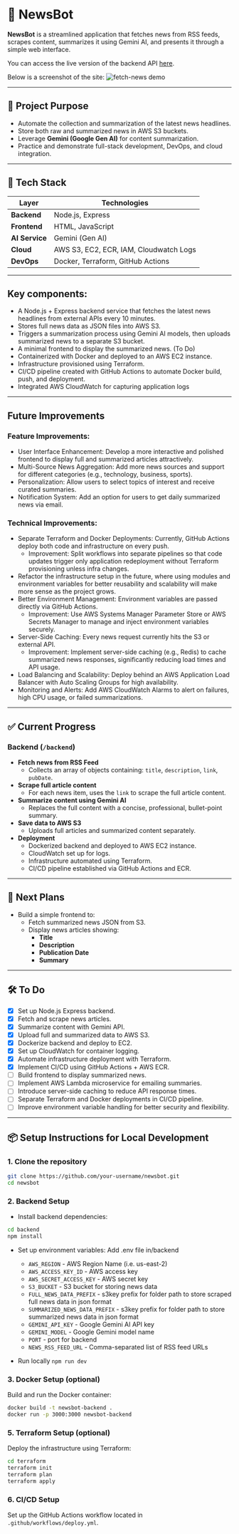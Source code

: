 # 📰 NewsBot

**NewsBot** is a streamlined application that fetches news from RSS feeds, scrapes content, summarizes it using Gemini AI, and presents it through a simple web interface.

You can access the live version of the backend API [here](http://18.116.13.146:3000/fetch-news).

Below is a screenshot of the site:
![fetch-news demo](https://github.com/user-attachments/assets/34990fe6-d8e0-4f74-8a36-7a8beb055697)

---
## 📌 Project Purpose

- Automate the collection and summarization of the latest news headlines.
- Store both raw and summarized news in AWS S3 buckets.
- Leverage **Gemini (Google Gen AI)** for content summarization.
- Practice and demonstrate full-stack development, DevOps, and cloud integration.
---

## 🚀 Tech Stack

| Layer         | Technologies |
|---------------|--------------|
| **Backend**   | Node.js, Express |
| **Frontend**  | HTML, JavaScript |
| **AI Service**| Gemini (Gen AI) |
| **Cloud**     | AWS S3, EC2, ECR, IAM, Cloudwatch Logs |
| **DevOps**    | Docker, Terraform, GitHub Actions |

---

## Key components:
- A Node.js + Express backend service that fetches the latest news headlines from external APIs every 10 minutes.
- Stores full news data as JSON files into AWS S3.
- Triggers a summarization process using Gemini AI models, then uploads summarized news to a separate S3 bucket.
- A minimal frontend to display the summarized news. (To Do)
- Containerized with Docker and deployed to an AWS EC2 instance.
- Infrastructure provisioned using Terraform.
- CI/CD pipeline created with GitHub Actions to automate Docker build, push, and deployment.
- Integrated AWS CloudWatch for capturing application logs
---

## Future Improvements
### Feature Improvements:
- User Interface Enhancement: Develop a more interactive and polished frontend to display full and summarized articles attractively.
- Multi-Source News Aggregation: Add more news sources and support for different categories (e.g., technology, business, sports).
- Personalization: Allow users to select topics of interest and receive curated summaries.
- Notification System: Add an option for users to get daily summarized news via email.
### Technical Improvements:
- Separate Terraform and Docker Deployments: Currently, GitHub Actions deploy both code and infrastructure on every push.
  - Improvement: Split workflows into separate pipelines so that code updates trigger only application redeployment without Terraform provisioning unless infra changes.
- Refactor the infrastructure setup in the future, where using modules and environment variables for better reusability and scalability will make more sense as the project grows.
- Better Environment Management: Environment variables are passed directly via GitHub Actions.
  - Improvement: Use AWS Systems Manager Parameter Store or AWS Secrets Manager to manage and inject environment variables securely.
- Server-Side Caching: Every news request currently hits the S3 or external API.
  - Improvement: Implement server-side caching (e.g., Redis) to cache summarized news responses, significantly reducing load times and API usage.
- Load Balancing and Scalability: Deploy behind an AWS Application Load Balancer with Auto Scaling Groups for high availability.
- Monitoring and Alerts: Add AWS CloudWatch Alarms to alert on failures, high CPU usage, or failed summarizations.

---

## ✅ Current Progress

### Backend (`/backend`)

- **Fetch news from RSS Feed**
  - Collects an array of objects containing: `title`, `description`, `link`, `pubDate`.
- **Scrape full article content**
  - For each news item, uses the `link` to scrape the full article content.
- **Summarize content using Gemini AI**
  - Replaces the full content with a concise, professional, bullet-point summary.
- **Save data to AWS S3**
  - Uploads full articles and summarized content separately.
- **Deployment**
  - Dockerized backend and deployed to AWS EC2 instance.
  - CloudWatch set up for logs.
  - Infrastructure automated using Terraform.
  - CI/CD pipeline established via GitHub Actions and ECR.

---

## 📌 Next Plans

- Build a simple frontend to:
  - Fetch summarized news JSON from S3.
  - Display news articles showing:
    - **Title**
    - **Description**
    - **Publication Date**
    - **Summary**
---

## 🛠️ To Do

- [x] Set up Node.js Express backend.
- [x] Fetch and scrape news articles.
- [x] Summarize content with Gemini API.
- [x] Upload full and summarized data to AWS S3.
- [x] Dockerize backend and deploy to EC2.
- [x] Set up CloudWatch for container logging.
- [x] Automate infrastructure deployment with Terraform.
- [x] Implement CI/CD using GitHub Actions + AWS ECR.
- [ ] Build frontend to display summarized news.
- [ ] Implement AWS Lambda microservice for emailing summaries.
- [ ] Introduce server-side caching to reduce API response times.
- [ ] Separate Terraform and Docker deployments in CI/CD pipeline.
- [ ] Improve environment variable handling for better security and flexibility.
---

## 📦 Setup Instructions for Local Development

### 1. Clone the repository

```bash
git clone https://github.com/your-username/newsbot.git
cd newsbot
```
### 2. Backend Setup
- Install backend dependencies:
```bash
cd backend
npm install
```
- Set up environment variables: Add .env file in/backend
  - `AWS_REGION` - AWS Region Name (i.e. us-east-2)
  - `AWS_ACCESS_KEY_ID` - AWS access key
  - `AWS_SECRET_ACCESS_KEY` - AWS secret key
  - `S3_BUCKET` - S3 bucket for storing news data
  - `FULL_NEWS_DATA_PREFIX` - s3key prefix for folder path to store scraped full news data in json format
  - `SUMMARIZED_NEWS_DATA_PREFIX` - s3key prefix for folder path to store summarized news data in json format
  - `GEMINI_API_KEY` - Google Gemini AI API key
  - `GEMINI_MODEL` - Google Gemini model name
  - `PORT` - port for backend 
  - `NEWS_RSS_FEED_URL` - Comma-separated list of RSS feed URLs

- Run locally
```npm run dev```

### 3. Docker Setup (optional)
Build and run the Docker container:
```bash
docker build -t newsbot-backend .
docker run -p 3000:3000 newsbot-backend
```
### 5. Terraform Setup (optional)
Deploy the infrastructure using Terraform:
```bash
cd terraform
terraform init
terraform plan
terraform apply
```
### 6. CI/CD Setup
Set up the GitHub Actions workflow located in ```.github/workflows/deploy.yml```.
